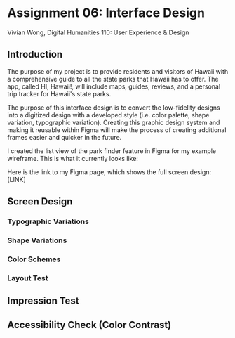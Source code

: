 # Assignment 06: Interface Design
Vivian Wong, Digital Humanities 110: User Experience & Design

## Introduction
The purpose of my project is to provide residents and visitors of Hawaii with a comprehensive guide to all the state parks that Hawaii has to offer. The app, called HI, Hawaii!, will include maps, guides, reviews, and a personal trip tracker for Hawaii's state parks. 

The purpose of this interface design is to convert the low-fidelity designs into a digitized design with a developed style (i.e. color palette, shape variation, typographic variation). Creating this graphic design system and making it reusable within Figma will make the process of creating additional frames easier and quicker in the future. 

I created the list view of the park finder feature in Figma for my example wireframe. This is what it currently looks like:

Here is the link to my Figma page, which shows the full screen design: [LINK]

## Screen Design

### Typographic Variations

### Shape Variations

### Color Schemes

### Layout Test

## Impression Test

## Accessibility Check (Color Contrast)
